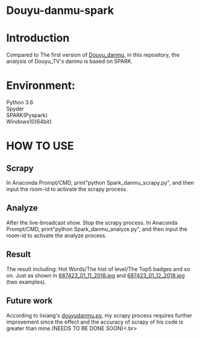 Douyu-danmu-spark
====
# Introduction</br>
Compared to The first version of [Douyu_danmu](https://github.com/KaygoYM/Data-Mining/tree/master/Data_Mining_App/DouyuTV), in this repository, the analysis of Douyu_TV's danmu is based on SPARK.</br>
# Environment:</br>
Python 3.6</br>
Spyder</br>
SPARK(Pyspark)</br>
Windows10(64bit)</br>
# HOW TO USE
## Scrapy
In Anaconda Prompt/CMD, print"python Spark_danmu_scrapy.py", and then input the room-id to activate the scrapy process.</br>
## Analyze
After the live-broadcast show. Stop the scrapy process. In Anaconda Prompt/CMD, print"python Spark_danmu_analyze.py", and then input the room-id to activate the analyze process.</br>
## Result
The result including: Hot Words/The hist of level/The Top5 badges and so on. Just as shown in [687423_01_11_2018.jpg](https://github.com/KaygoYM/Douyu-danmu-spark/blob/master/687423_01_11_2018.jpg) and [687423_01_12_2018.jpg](https://github.com/KaygoYM/Douyu-danmu-spark/blob/master/687423_01_12_2018.jpg) (two examples).</br>
## Future work
According to lixiang's [douyudanmu.py](https://github.com/KaygoYM/Douyu-danmu-spark/blob/master/douyudanmu.py), my scrapy process requires further improvement since the effect and the accuracy of scrapy of his code is greater than mine.(NEEDS TO BE DONE SOON)<.br>
